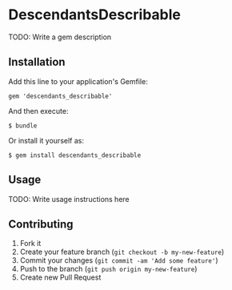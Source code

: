 # DescendantsDescribable

TODO: Write a gem description

## Installation

Add this line to your application's Gemfile:

    gem 'descendants_describable'

And then execute:

    $ bundle

Or install it yourself as:

    $ gem install descendants_describable

## Usage

TODO: Write usage instructions here

## Contributing

1. Fork it
2. Create your feature branch (`git checkout -b my-new-feature`)
3. Commit your changes (`git commit -am 'Add some feature'`)
4. Push to the branch (`git push origin my-new-feature`)
5. Create new Pull Request
